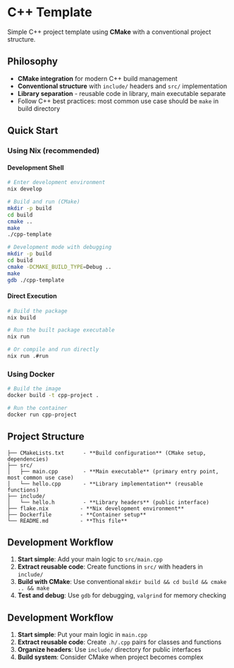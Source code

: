 # C++ Template

Simple C++ project template using **CMake** with a conventional project structure.

## Philosophy
- **CMake integration** for modern C++ build management
- **Conventional structure** with `include/` headers and `src/` implementation
- **Library separation** - reusable code in library, main executable separate
- Follow C++ best practices: most common use case should be `make` in build directory

## Quick Start

### Using Nix (recommended)

#### Development Shell

```bash
# Enter development environment
nix develop

# Build and run (CMake)
mkdir -p build
cd build
cmake ..
make
./cpp-template

# Development mode with debugging
mkdir -p build
cd build
cmake -DCMAKE_BUILD_TYPE=Debug ..
make
gdb ./cpp-template
```

#### Direct Execution

```bash
# Build the package
nix build

# Run the built package executable
nix run

# Or compile and run directly
nix run .#run
```

### Using Docker

```bash
# Build the image
docker build -t cpp-project .

# Run the container
docker run cpp-project
```

## Project Structure

```
├── CMakeLists.txt      - **Build configuration** (CMake setup, dependencies)
├── src/
│   ├── main.cpp        - **Main executable** (primary entry point, most common use case)
│   └── hello.cpp       - **Library implementation** (reusable functions)
├── include/
│   └── hello.h         - **Library headers** (public interface)
├── flake.nix          - **Nix development environment**
├── Dockerfile         - **Container setup**
└── README.md          - **This file**
```

## Development Workflow

1. **Start simple**: Add your main logic to `src/main.cpp`
2. **Extract reusable code**: Create functions in `src/` with headers in `include/`
3. **Build with CMake**: Use conventional `mkdir build && cd build && cmake .. && make`
4. **Test and debug**: Use `gdb` for debugging, `valgrind` for memory checking

## Development Workflow

1. **Start simple**: Put your main logic in `main.cpp`
2. **Extract reusable code**: Create `.h/.cpp` pairs for classes and functions
3. **Organize headers**: Use `include/` directory for public interfaces
4. **Build system**: Consider CMake when project becomes complex
